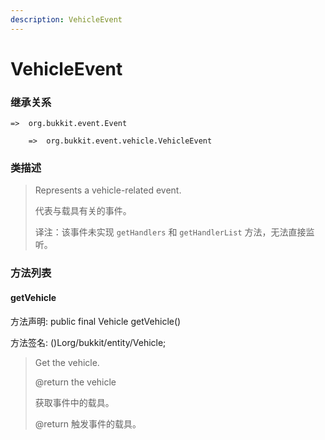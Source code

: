 ```yaml
---
description: VehicleEvent
---
```


# VehicleEvent

### 继承关系

    =>  org.bukkit.event.Event

        =>  org.bukkit.event.vehicle.VehicleEvent

### 类描述

> Represents a vehicle-related event.
>
>
> 
> 代表与载具有关的事件。
>
>
> 
> 译注：该事件未实现 `getHandlers` 和 `getHandlerList` 方法，无法直接监听。

### 方法列表

#### getVehicle

方法声明: public final Vehicle getVehicle()

方法签名: ()Lorg/bukkit/entity/Vehicle;

> Get the vehicle.
>
> @return the vehicle
>
>
> 
> 获取事件中的载具。
>
> @return 触发事件的载具。
